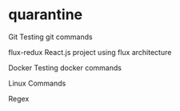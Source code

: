 # quarantine
Git
Testing git commands

flux-redux
React.js project using flux architecture

Docker
Testing docker commands

Linux Commands

Regex
